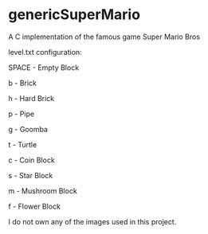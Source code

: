 # genericSuperMario
A C implementation of the famous game Super Mario Bros

level.txt configuration:

SPACE - Empty Block

b - Brick

h - Hard Brick

p - Pipe

g - Goomba

t - Turtle

c - Coin Block

s - Star Block

m - Mushroom Block

f - Flower Block

I do not own any of the images used in this project.
